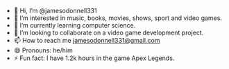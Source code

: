 - 👋 Hi, I’m @jamesodonnell331
- 👀 I’m interested in music, books, movies, shows, sport and video games.
- 🌱 I’m currently learning computer science.
- 💞️ I’m looking to collaborate on a video game development project.
- 📫 How to reach me jamesodonnell331@gmail.com
- 😄 Pronouns: he/him
- ⚡ Fun fact: I have 1.2k hours in the game Apex Legends.

<!---
jamesodonnell331/jamesodonnell331 is a ✨ special ✨ repository because its `README.md` (this file) appears on your GitHub profile.
You can click the Preview link to take a look at your changes.
--->
